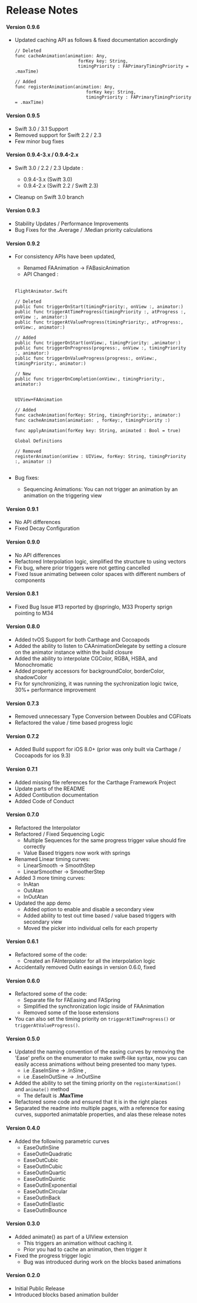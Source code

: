 # Release Notes

#### Version 0.9.6
* Updated caching API as follows & fixed documentation accordingly
	```
	// Deleted
	func cacheAnimation(animation: Any,
                            forKey key: String,
                            timingPriority : FAPrimaryTimingPriority = .maxTime)
 
 	// Added
	func registerAnimation(animation: Any,
                               forKey key: String,
                               timingPriority : FAPrimaryTimingPriority = .maxTime)
	```



#### Version 0.9.5
* Swift 3.0 / 3.1 Support
* Removed support for Swift 2.2 / 2.3
* Few minor bug fixes

#### Version 0.9.4-3.x  / 0.9.4-2.x

* Swift 3.0 / 2.2 / 2.3 Update :
	- 0.9.4-3.x (Swift 3.0)
	- 0.9.4-2.x (Swift 2.2 / Swift 2.3)

* Cleanup on Swift 3.0 branch


#### Version 0.9.3

* Stability Updates / Performance Improvements
* Bug Fixes for the .Average / .Median priority calculations

#### Version 0.9.2

* For consistency APIs have been updated,
	- Renamed FAAnimation -> FABasicAnimation
	- API Changed :

	<br>

	```
	FlightAnimator.Swift

	// Deleted
	public func triggerOnStart(timingPriority:, onView :, animator:)
	public func triggerAtTimeProgress(timingPriority :, atProgress :, onView :, animator:)                                                
	public func triggerAtValueProgress(timingPriority:, atProgress:, onView:, animator:)                         

	// Added
	public func triggerOnStart(onView:, timingPriority: ,animator:)
	public func triggerOnProgress(progress:, onView :, timingPriority :, animator:)
	public func triggerOnValueProgress(progress:, onView:, timingPriority:, animator:)
    
    // New
	public func triggerOnCompletion(onView:, timingPriority:, animator:)  


	UIView+FAAnimation 

	// Added
	func cacheAnimation(forKey: String, timingPriority:, animator:)
	func cacheAnimation(animation: , forKey:, timingPriority :)   

    func applyAnimation(forKey key: String, animated : Bool = true)
	  
	Global Definitions

	// Removed
	registerAnimation(onView : UIView, forKey: String, timingPriority :, animator :) 
                            
	```

* Bug fixes:
 	- Sequencing Animations:  You can not trigger an animation by an animation on the triggering view 



#### Version 0.9.1
* No API differences
* Fixed Decay Configuration

#### Version 0.9.0
* No API differences
* Refactored Interpolation logic, simplified the structure to using vectors
* Fix bug, where prior triggers were not getting cancelled
* Fixed Issue animating between color spaces with different numbers of components

#### Version 0.8.1
* Fixed Bug Issue #13 reported by @springlo, M33 Property sprign pointing to M34

#### Version 0.8.0
* Added tvOS Support for both Carthage and Cocoapods
* Added the ability to listen to CAAnimationDelegate by setting a closure on the animator instance within the build closure 
* Added the ability to interpolate CGColor, RGBA, HSBA, and Monochromatic
* Added property accessors for backgroundColor, borderColor, shadowColor
* Fix for synchronizing, it was running the sychronization logic twice, 30%+ performance improvement

#### Version 0.7.3
* Removed unnecessary Type Conversion between Doubles and CGFloats
* Refactored the value / time based progress logic

#### Version 0.7.2
* Added Build support for iOS 8.0+ (prior was only built via Carthage / Cocoapods for ios 9.3)

#### Version 0.7.1

* Added missing file references for the Carthage Framework Project
* Update parts of the README
* Added Contibution documentation
* Added Code of Conduct

#### Version 0.7.0

* Refactored the Interpolator
* Refactored / Fixed Sequencing Logic
	* Multiple Sequences for the same progress trigger value should fire correctly
	* Value Based triggers now work with springs
* Renamed Linear timing curves:
	* LinearSmooth -> SmoothStep
	* LinearSmoother -> SmootherStep
* Added 3 more timing curves:
	* InAtan
	* OutAtan
	* InOutAtan
* Updated the app demo
	* Added option to enable and disable a secondary view
	* Added ability to test out time based / value based triggers with secondary view
	* Moved the picker into individual cells for each property 	
	
#### Version 0.6.1

* Refactored some of the code:
	* Created an FAInterpolator for all the interpolation logic
* Accidentally removed OutIn easings in version 0.6.0, fixed 


#### Version 0.6.0

* Refactored some of the code:
	* Separate file for FAEasing and FASpring
	* Simplified the synchronization logic inside of FAAnimation
	* Removed some of the loose extensions
* You can also set the timing priority on ``triggerAtTimeProgress()`` or ``triggerAtValueProgress()``. 


#### Version 0.5.0

* Updated the naming convention of the easing curves by removing the 'Ease' prefix on the enumerator to make swift-like syntax, now you can easily access animations without being presented too many types.
	* i.e .EaseInSine -> .InSine , 
	* i.e .EaseInOutSine -> .InOutSine
* Added the ability to set the timing priority on the ``registerAimation()`` and ``animate()`` method 
	* The default is **.MaxTime**
* Refactored some code and ensured that it is in the right places
* Separated the readme into multiple pages, with a reference for easing curves, supported animatable properties, and alas these release notes


#### Version 0.4.0

* Added the following parametric curves
	* EaseOutInSine
	* EaseOutInQuadratic
	* EaseOutCubic
	* EaseOutInCubic
	* EaseOutInQuartic
	* EaseOutInQuintic
	* EaseOutInExponential
	* EaseOutInCircular
	* EaseOutInBack
	* EaseOutInElastic
	* EaseOutInBounce

#### Version 0.3.0

* Added animate() as part of a UIView extension
	* This triggers an animation without caching it.
	* Prior you had to cache an animation, then trigger it
* Fixed the progress trigger logic
	* Bug was introduced during work on the blocks based animations

#### Version 0.2.0

* Initial Public Release
* Introduced blocks based animation builder
